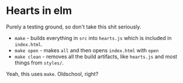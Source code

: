 # Hearts in elm

Purely a testing ground, so don't take this shit seriously.

* `make` - builds everything in `src` into `hearts.js` which is included in
  `index.html`.
* `make open` - makes `all` and then opens `index.html` with `open`
* `make clean` - removes all the build artifacts, like `hearts.js` and most
  things from `styles/`.

Yeah, this uses `make`. Oldschool, right?
